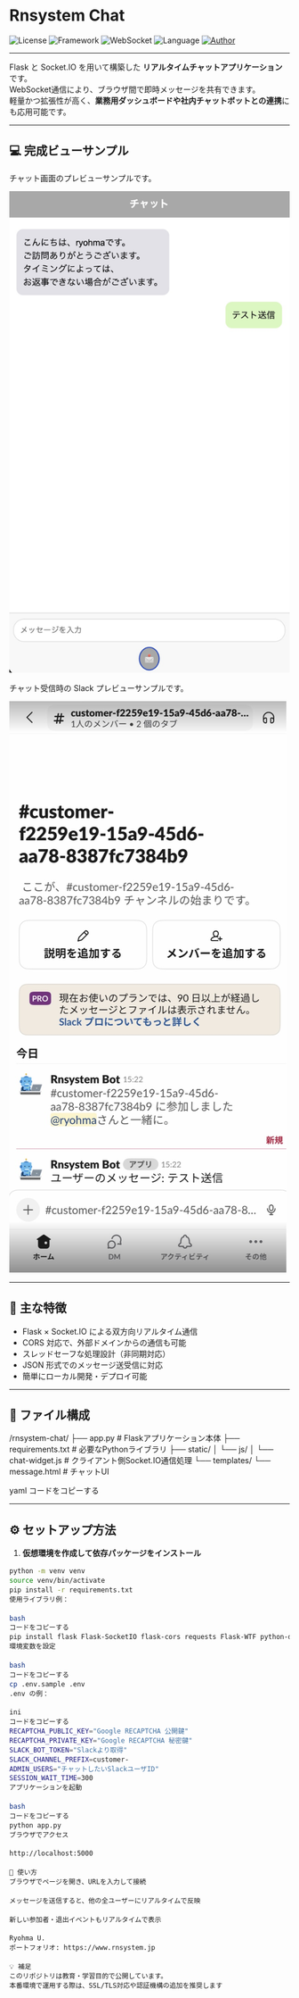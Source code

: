 # Rnsystem Chat

![License](https://img.shields.io/badge/license-MIT-blue.svg)
![Framework](https://img.shields.io/badge/framework-Flask-blue)
![WebSocket](https://img.shields.io/badge/socket-io-green)
![Language](https://img.shields.io/badge/code-Python%20%2B%20JavaScript-orange)
[![Author](https://img.shields.io/badge/author-RyohmaU-lightgrey)](https://rnsystem.jp)

---

Flask と Socket.IO を用いて構築した **リアルタイムチャットアプリケーション** です。  
WebSocket通信により、ブラウザ間で即時メッセージを共有できます。  
軽量かつ拡張性が高く、**業務用ダッシュボードや社内チャットボットとの連携**にも応用可能です。

---

## 💻 完成ビューサンプル

チャット画面のプレビューサンプルです。

![Chat Preview01](images/sample01.jpg)

チャット受信時の Slack プレビューサンプルです。

![Slack Preview02](images/sample02.jpg)

---

## 🚀 主な特徴

- Flask × Socket.IO による双方向リアルタイム通信  
- CORS 対応で、外部ドメインからの通信も可能  
- スレッドセーフな処理設計（非同期対応）  
- JSON 形式でのメッセージ送受信に対応  
- 簡単にローカル開発・デプロイ可能  

---

## 🧩 ファイル構成

/rnsystem-chat/
├── app.py # Flaskアプリケーション本体
├── requirements.txt # 必要なPythonライブラリ
├── static/
│ └── js/
│ └── chat-widget.js # クライアント側Socket.IO通信処理
└── templates/
└── message.html # チャットUI

yaml
コードをコピーする

---

## ⚙️ セットアップ方法

1. **仮想環境を作成して依存パッケージをインストール**

```bash
python -m venv venv
source venv/bin/activate
pip install -r requirements.txt
使用ライブラリ例：

bash
コードをコピーする
pip install flask Flask-SocketIO flask-cors requests Flask-WTF python-dotenv
環境変数を設定

bash
コードをコピーする
cp .env.sample .env
.env の例：

ini
コードをコピーする
RECAPTCHA_PUBLIC_KEY="Google RECAPTCHA 公開鍵"
RECAPTCHA_PRIVATE_KEY="Google RECAPTCHA 秘密鍵"
SLACK_BOT_TOKEN="Slackより取得"
SLACK_CHANNEL_PREFIX=customer-
ADMIN_USERS="チャットしたいSlackユーザID"
SESSION_WAIT_TIME=300
アプリケーションを起動

bash
コードをコピーする
python app.py
ブラウザでアクセス

http://localhost:5000

💬 使い方
ブラウザでページを開き、URLを入力して接続

メッセージを送信すると、他の全ユーザーにリアルタイムで反映

新しい参加者・退出イベントもリアルタイムで表示

Ryohma U.
ポートフォリオ: https://www.rnsystem.jp

💡 補足
このリポジトリは教育・学習目的で公開しています。
本番環境で運用する際は、SSL/TLS対応や認証機構の追加を推奨します